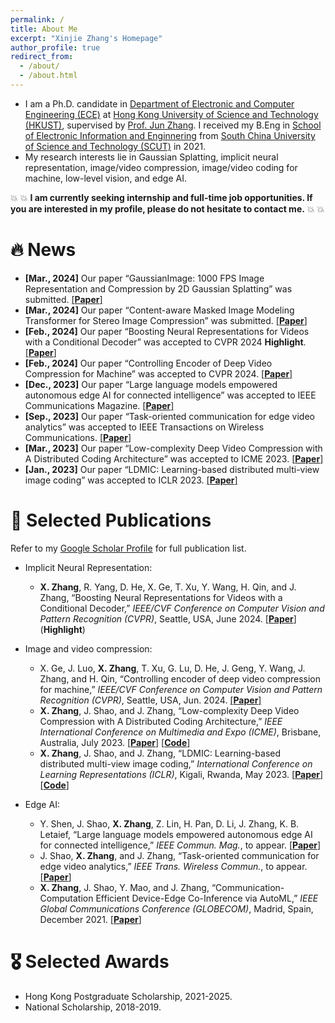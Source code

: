 ```yaml
---
permalink: /
title: About Me
excerpt: "Xinjie Zhang's Homepage"
author_profile: true
redirect_from: 
  - /about/
  - /about.html
---
```


- I am a Ph.D. candidate in [Department of Electronic and Computer Engineering (ECE)](https://ece.hkust.edu.hk/) at [Hong Kong University of Science and Technology (HKUST)](https://hkust.edu.hk/), supervised by [Prof. Jun Zhang](https://eejzhang.people.ust.hk/). I received my B.Eng in [School of Electronic Information and Enginnering](http://www2.scut.edu.cn/ee/main.htm) from [South China University of Science and Technology (SCUT)](https://www.scut.edu.cn/new/) in 2021.
- My research interests lie in Gaussian Splatting, implicit neural representation, image/video compression, image/video coding for machine, low-level vision, and edge AI.

💥 💥 **I am currently seeking internship and full-time job opportunities. If you are interested in my profile, please do not hesitate to contact me.** 💥 💥

# 🔥 News
- **[Mar., 2024]** Our paper “GaussianImage: 1000 FPS Image Representation and Compression by 2D Gaussian Splatting” was submitted. [[**Paper**]](https://arxiv.org/abs/2403.08551)
- **[Mar., 2024]** Our paper “Content-aware Masked Image Modeling Transformer for Stereo Image Compression” was submitted. [[**Paper**]](https://arxiv.org/abs/2403.08505)
- **[Feb., 2024]** Our paper “Boosting Neural Representations for Videos with a Conditional Decoder” was accepted to CVPR 2024 **Highlight**. [[**Paper**]](https://arxiv.org/abs/2402.18152)
- **[Feb., 2024]** Our paper “Controlling Encoder of Deep Video Compression for Machine” was accepted to CVPR 2024. [[**Paper**]]()
- **[Dec., 2023]** Our paper “Large language models empowered autonomous edge AI for connected intelligence” was accepted to IEEE Communications Magazine. [[**Paper**]](https://arxiv.org/abs/2307.02779)
- **[Sep., 2023]** Our paper “Task-oriented communication for edge video analytics” was accepted to IEEE Transactions on Wireless Communications. [[**Paper**]](https://arxiv.org/abs/2211.14049)
- **[Mar., 2023]** Our paper “Low-complexity Deep Video Compression with A Distributed Coding Architecture” was accepted to ICME 2023. [[**Paper**]](https://arxiv.org/abs/2303.11599)
- **[Jan., 2023]** Our paper “LDMIC: Learning-based distributed multi-view image coding” was accepted to ICLR 2023. [[**Paper**]](https://openreview.net/forum?id=ILQVw4cA5F9)

# 📝 Selected Publications

Refer to my [Google Scholar Profile](https://scholar.google.com/citations?hl=zh-CN&user=U_gSl6wAAAAJ) for full publication list.
- Implicit Neural Representation:
  - **X. Zhang**, R. Yang, D. He, X. Ge, T. Xu, Y. Wang, H. Qin, and J. Zhang, “Boosting Neural Representations for Videos with a Conditional Decoder,” *IEEE/CVF Conference on Computer Vision and Pattern Recognition (CVPR)*, Seattle, USA, June 2024. [[**Paper**]](https://arxiv.org/abs/2402.18152) (**Highlight**)
  
- Image and video compression:
    - X. Ge, J. Luo, **X. Zhang**, T. Xu, G. Lu, D. He, J. Geng, Y. Wang, J. Zhang, and H. Qin, “Controlling encoder of deep video compression for machine,” *IEEE/CVF Conference on Computer Vision and Pattern Recognition (CVPR)*, Seattle, USA, Jun. 2024. [[**Paper**]]()
  - **X. Zhang**, J. Shao, and J. Zhang, “Low-complexity Deep Video Compression with A Distributed Coding Architecture,” *IEEE International Conference on Multimedia and Expo (ICME)*, Brisbane, Australia, July 2023. [[**Paper**]](https://arxiv.org/abs/2303.11599) [[**Code**]](https://github.com/Xinjie-Q/Distributed-DVC) 
  - **X. Zhang**, J. Shao, and J. Zhang, “LDMIC: Learning-based distributed multi-view image coding,” *International Conference on Learning Representations (ICLR)*, Kigali, Rwanda, May 2023. [[**Paper**]](https://openreview.net/forum?id=ILQVw4cA5F9) [[**Code**]](https://github.com/Xinjie-Q/LDMIC)

- Edge AI:
  - Y. Shen, J. Shao, **X. Zhang**, Z. Lin, H. Pan, D. Li, J. Zhang, K. B. Letaief, “Large language models empowered autonomous edge AI for connected intelligence,” *IEEE Commun. Mag.*, to appear. [[**Paper**]](https://arxiv.org/abs/2307.02779)
  - J. Shao, **X. Zhang**, and J. Zhang, “Task-oriented communication for edge video analytics,” *IEEE Trans. Wireless Commun.*, to appear. [[**Paper**]](https://arxiv.org/abs/2211.14049)
  - **X. Zhang**, J. Shao, Y. Mao, and J. Zhang, “Communication-Computation Efficient Device-Edge Co-Inference via AutoML,” *IEEE Global Communications Conference (GLOBECOM)*, Madrid, Spain, December 2021. [[**Paper**]](https://arxiv.org/abs/2108.13009) 

# 🎖 Selected Awards

- Hong Kong Postgraduate Scholarship, 2021-2025.
- National Scholarship, 2018-2019.


